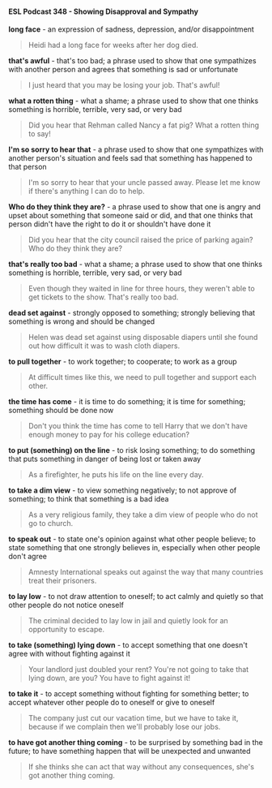 #### ESL Podcast 348 - Showing Disapproval and Sympathy

**long face** - an expression of sadness, depression, and/or disappointment

> Heidi had a long face for weeks after her dog died.

**that's awful** - that's too bad; a phrase used to show that one sympathizes with
another person and agrees that something is sad or unfortunate

> I just heard that you may be losing your job. That's awful!

**what a rotten thing** - what a shame; a phrase used to show that one thinks
something is horrible, terrible, very sad, or very bad

> Did you hear that Rehman called Nancy a fat pig? What a rotten thing to say!

**I'm so sorry to hear that** - a phrase used to show that one sympathizes with
another person's situation and feels sad that something has happened to that
person

> I'm so sorry to hear that your uncle passed away. Please let me know if there's
anything I can do to help.

**Who do they think they are?** - a phrase used to show that one is angry and
upset about something that someone said or did, and that one thinks that person
didn't have the right to do it or shouldn't have done it

> Did you hear that the city council raised the price of parking again? Who do
they think they are?

**that's really too bad** - what a shame; a phrase used to show that one thinks
something is horrible, terrible, very sad, or very bad

> Even though they waited in line for three hours, they weren't able to get tickets
to the show. That's really too bad.

**dead set against** - strongly opposed to something; strongly believing that
something is wrong and should be changed

> Helen was dead set against using disposable diapers until she found out how
difficult it was to wash cloth diapers.

**to pull together** - to work together; to cooperate; to work as a group

> At difficult times like this, we need to pull together and support each other.

**the time has come** - it is time to do something; it is time for something;
something should be done now

> Don't you think the time has come to tell Harry that we don't have enough
money to pay for his college education?

**to put (something) on the line** - to risk losing something; to do something that
puts something in danger of being lost or taken away

> As a firefighter, he puts his life on the line every day.

**to take a dim view** - to view something negatively; to not approve of something;
to think that something is a bad idea

> As a very religious family, they take a dim view of people who do not go to
church.

**to speak out** - to state one's opinion against what other people believe; to state
something that one strongly believes in, especially when other people don't
agree

> Amnesty International speaks out against the way that many countries treat
their prisoners.

**to lay low** - to not draw attention to oneself; to act calmly and quietly so that
other people do not notice oneself

> The criminal decided to lay low in jail and quietly look for an opportunity to
escape.

**to take (something) lying down** - to accept something that one doesn't agree
with without fighting against it

> Your landlord just doubled your rent? You're not going to take that lying down,
are you? You have to fight against it!

**to take it** - to accept something without fighting for something better; to accept
whatever other people do to oneself or give to oneself

> The company just cut our vacation time, but we have to take it, because if we
complain then we'll probably lose our jobs.

**to have got another thing coming** - to be surprised by something bad in the
future; to have something happen that will be unexpected and unwanted

> If she thinks she can act that way without any consequences, she's got another
thing coming.

